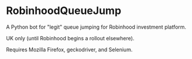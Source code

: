 # RobinhoodQueueJump
A Python bot for "legit" queue jumping for Robinhood investment platform.

UK only (until Robinhood begins a rollout elsewhere).

Requires Mozilla Firefox, geckodriver, and Selenium.
